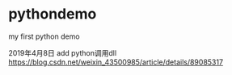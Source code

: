 # pythondemo
my first python demo

2019年4月8日 add python调用dll
https://blog.csdn.net/weixin_43500985/article/details/89085317
